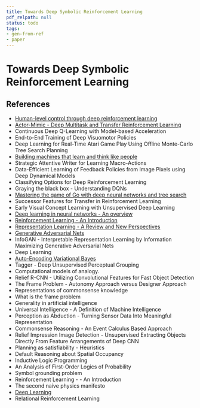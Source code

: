 ```yaml
---
title: Towards Deep Symbolic Reinforcement Learning
pdf_relpath: null
status: todo
tags:
- gen-from-ref
- paper
---
```


# Towards Deep Symbolic Reinforcement Learning

## References

- [Human-level control through deep reinforcement learning](./human-level-control-through-deep-reinforcement-learning.md)
- [Actor-Mimic - Deep Multitask and Transfer Reinforcement Learning](./actor-mimic-deep-multitask-and-transfer-reinforcement-learning.md)
- Continuous Deep Q-Learning with Model-based Acceleration
- End-to-End Training of Deep Visuomotor Policies
- Deep Learning for Real-Time Atari Game Play Using Offline Monte-Carlo Tree Search Planning
- [Building machines that learn and think like people](./building-machines-that-learn-and-think-like-people.md)
- Strategic Attentive Writer for Learning Macro-Actions
- Data-Efficient Learning of Feedback Policies from Image Pixels using Deep Dynamical Models
- Classifying Options for Deep Reinforcement Learning
- Graying the black box - Understanding DQNs
- [Mastering the game of Go with deep neural networks and tree search](./mastering-the-game-of-go-with-deep-neural-networks-and-tree-search.md)
- Successor Features for Transfer in Reinforcement Learning
- Early Visual Concept Learning with Unsupervised Deep Learning
- [Deep learning in neural networks - An overview](./deep-learning-in-neural-networks-an-overview.md)
- [Reinforcement Learning - An Introduction](./reinforcement-learning-an-introduction.md)
- [Representation Learning - A Review and New Perspectives](./representation-learning-a-review-and-new-perspectives.md)
- [Generative Adversarial Nets](./generative-adversarial-nets.md)
- InfoGAN - Interpretable Representation Learning by Information Maximizing Generative Adversarial Nets
- Deep Learning
- [Auto-Encoding Variational Bayes](./auto-encoding-variational-bayes.md)
- Tagger - Deep Unsupervised Perceptual Grouping
- Computational models of analogy.
- Relief R-CNN - Utilizing Convolutional Features for Fast Object Detection
- The Frame Problem - Autonomy Approach versus Designer Approach
- Representations of commonsense knowledge
- What is the frame problem
- Generality in artificial intelligence
- Universal Intelligence - A Definition of Machine Intelligence
- Perception as Abduction - Turning Sensor Data Into Meaningful Representation
- Commonsense Reasoning - An Event Calculus Based Approach
- Relief Impression Image Detection - Unsupervised Extracting Objects Directly From Feature Arrangements of Deep CNN
- Planning as satisfiability - Heuristics
- Default Reasoning about Spatial Occupancy
- Inductive Logic Programming
- An Analysis of First-Order Logics of Probability
- Symbol grounding problem
- Reinforcement Learning - - An Introduction
- The second naive physics manifesto
- [Deep Learning](./deep-learning.md)
- Relational Reinforcement Learning
